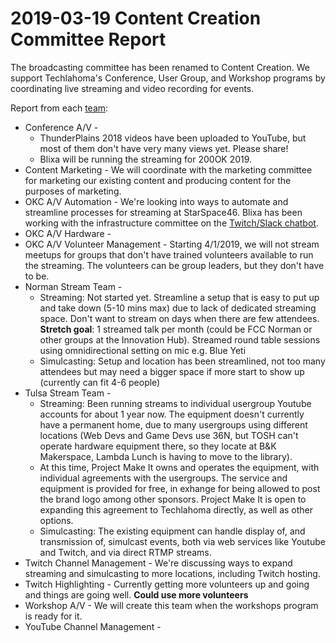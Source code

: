# 2019-03-19 Content Creation Committee Report

The broadcasting committee has been renamed to Content Creation. We support Techlahoma's Conference, User Group, and Workshop programs by coordinating live streaming and video recording for events.

Report from each [team](https://github.com/techlahoma/broadcasting/blob/master/teams.md):

* Conference A/V - 
  * ThunderPlains 2018 videos have been uploaded to YouTube, but most of them don't have very many views yet. Please share!
  * Blixa will be running the streaming for 200OK 2019.
* Content Marketing - We will coordinate with the marketing committee for marketing our existing content and producing content for the purposes of marketing.
* OKC A/V Automation - We're looking into ways to automate and streamline processes for streaming at StarSpace46. Blixa has been working with the infrastructure committee on the [Twitch/Slack chatbot](https://github.com/techlahoma/infrastructure-committee/issues/1).
* OKC A/V Hardware - 
* OKC A/V Volunteer Management - Starting 4/1/2019, we will not stream meetups for groups that don't have trained volunteers available to run the streaming. The volunteers can be group leaders, but they don't have to be.
* Norman Stream Team - 
  * Streaming: Not started yet. Streamline a setup that is easy to put up and take down (5-10 mins max) due to lack of dedicated streaming space. Don't want to stream on days when there are few attendees.  
  **Stretch goal**: 1 streamed talk per month (could be FCC Norman or other groups at the Innovation Hub). Streamed round table sessions using omnidirectional setting on mic e.g. Blue Yeti
  * Simulcasting: Setup and location has been streamlined, not too many attendees but may need a bigger space if more start to show up (currently can fit 4-6 people)
* Tulsa Stream Team - 
  * Streaming: Been running streams to individual usergroup Youtube accounts for about 1 year now.  The equipment doesn't currently have a permanent home, due to many usergroups using different locations (Web Devs and Game Devs use 36N, but TOSH can't operate hardware equipment there, so they locate at B&K Makerspace, Lambda Lunch is having to move to the library).
  * At this time, Project Make It owns and operates the equipment, with individual agreements with the usergroups.  The service and equipment is provided for free, in exhange for being allowed to post the brand logo among other sponsors.  Project Make It is open to expanding this agreement to Techlahoma directly, as well as other options.
  * Simulcasting: The existing equipment can handle display of, and transmission of, simulcast events, both via web services like Youtube and Twitch, and via direct RTMP streams.
* Twitch Channel Management - We're discussing ways to expand streaming and simulcasting to more locations, including Twitch hosting.
* Twitch Highlighting - Currently getting more volunteers up and going and things are going well. **Could use more volunteers**
* Workshop A/V - We will create this team when the workshops program is ready for it.
* YouTube Channel Management - 
